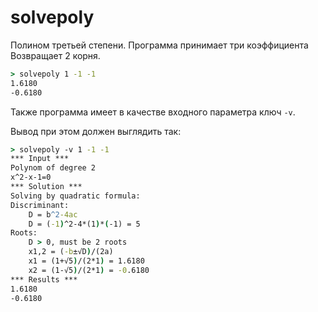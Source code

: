 # solvepoly
Полином третьей степени.
Программа принимает три коэффициента
Возвращает 2 корня.



``` cmd
> solvepoly 1 -1 -1
1.6180
-0.6180
```
 Также программа имеет в качестве входного параметра ключ `-v`. 
 
 Вывод при этом должен выглядить так:

``` cmd
> solvepoly -v 1 -1 -1
*** Input ***
Polynom of degree 2
x^2-x-1=0
*** Solution ***
Solving by quadratic formula:
Discriminant:
    D = b^2-4ac
    D = (-1)^2-4*(1)*(-1) = 5
Roots:
    D > 0, must be 2 roots
    x1,2 = (-b±√D)/(2a)
    x1 = (1+√5)/(2*1) = 1.6180
    x2 = (1-√5)/(2*1) = -0.6180
*** Results ***
1.6180
-0.6180
```